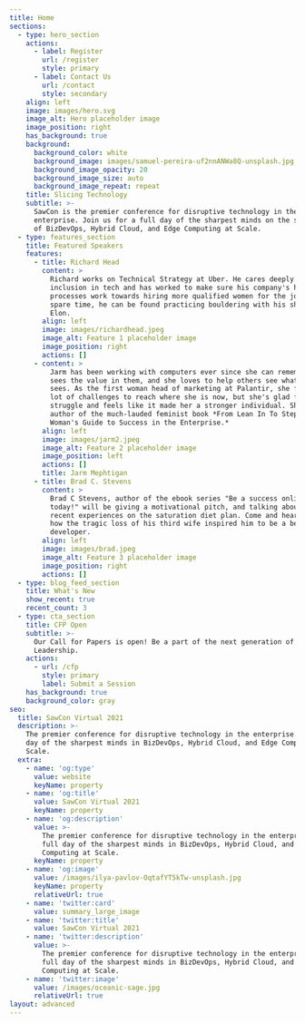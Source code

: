 ```yaml
---
title: Home
sections:
  - type: hero_section
    actions:
      - label: Register
        url: /register
        style: primary
      - label: Contact Us
        url: /contact
        style: secondary
    align: left
    image: images/hero.svg
    image_alt: Hero placeholder image
    image_position: right
    has_background: true
    background:
      background_color: white
      background_image: images/samuel-pereira-uf2nnANWa8Q-unsplash.jpg
      background_image_opacity: 20
      background_image_size: auto
      background_image_repeat: repeat
    title: Slicing Technology
    subtitle: >-
      SawCon is the premier conference for disruptive technology in the
      enterprise. Join us for a full day of the sharpest minds on the subjects
      of BizDevOps, Hybrid Cloud, and Edge Computing at Scale.
  - type: features_section
    title: Featured Speakers
    features:
      - title: Richard Head
        content: >
          Richard works on Technical Strategy at Uber. He cares deeply about
          inclusion in tech and has worked to make sure his company's hiring
          processes work towards hiring more qualified women for the job. In his
          spare time, he can be found practicing bouldering with his shiba inu,
          Elon. 
        align: left
        image: images/richardhead.jpeg
        image_alt: Feature 1 placeholder image
        image_position: right
        actions: []
      - content: >
          Jarm has been working with computers ever since she can remember. She
          sees the value in them, and she loves to help others see what she
          sees. As the first woman head of marketing at Palantir, she faced a
          lot of challenges to reach where she is now, but she's glad for the
          struggle and feels like it made her a stronger individual. She's the
          author of the much-lauded feminist book *From Lean In To Step Over: A
          Woman's Guide to Success in the Enterprise.*
        align: left
        image: images/jarm2.jpeg
        image_alt: Feature 2 placeholder image
        image_position: left
        actions: []
        title: Jarm Mephtigan
      - title: Brad C. Stevens
        content: >
          Brad C Stevens, author of the ebook series "Be a success online,
          today!" will be giving a motivational pitch, and talking about his
          recent experiences on the saturation diet plan. Come and hear about
          how the tragic loss of his third wife inspired him to be a better
          developer.
        align: left
        image: images/brad.jpeg
        image_alt: Feature 3 placeholder image
        image_position: right
        actions: []
  - type: blog_feed_section
    title: What's New
    show_recent: true
    recent_count: 3
  - type: cta_section
    title: CFP Open
    subtitle: >-
      Our Call for Papers is open! Be a part of the next generation of Thought
      Leadership.
    actions:
      - url: /cfp
        style: primary
        label: Submit a Session
    has_background: true
    background_color: gray
seo:
  title: SawCon Virtual 2021
  description: >-
    The premier conference for disruptive technology in the enterprise. A full
    day of the sharpest minds in BizDevOps, Hybrid Cloud, and Edge Computing at
    Scale.
  extra:
    - name: 'og:type'
      value: website
      keyName: property
    - name: 'og:title'
      value: SawCon Virtual 2021
      keyName: property
    - name: 'og:description'
      value: >-
        The premier conference for disruptive technology in the enterprise. A
        full day of the sharpest minds in BizDevOps, Hybrid Cloud, and Edge
        Computing at Scale.
      keyName: property
    - name: 'og:image'
      value: /images/ilya-pavlov-OqtafYT5kTw-unsplash.jpg
      keyName: property
      relativeUrl: true
    - name: 'twitter:card'
      value: summary_large_image
    - name: 'twitter:title'
      value: SawCon Virtual 2021
    - name: 'twitter:description'
      value: >-
        The premier conference for disruptive technology in the enterprise. A
        full day of the sharpest minds in BizDevOps, Hybrid Cloud, and Edge
        Computing at Scale.
    - name: 'twitter:image'
      value: /images/oceanic-sage.jpg
      relativeUrl: true
layout: advanced
---
```

